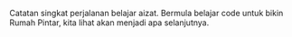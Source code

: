 Catatan singkat perjalanan belajar aizat. Bermula belajar code untuk bikin Rumah Pintar, kita lihat akan menjadi apa selanjutnya.